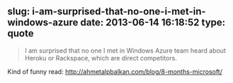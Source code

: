 slug: i-am-surprised-that-no-one-i-met-in-windows-azure
date: 2013-06-14 16:18:52
type: quote
---

> I am surprised that no one I met in Windows Azure team heard about Heroku or Rackspace, which are direct competitors.

Kind of funny read: [](http://ahmetalpbalkan.com/blog/8-months-microsoft/)<http://ahmetalpbalkan.com/blog/8-months-microsoft/>
